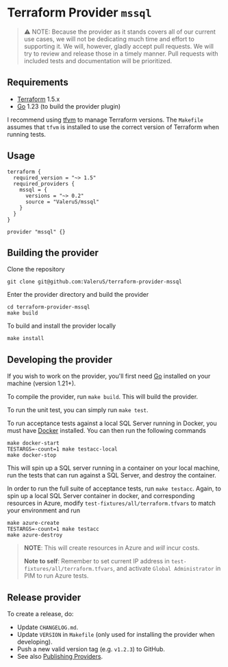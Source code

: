 # Terraform Provider `mssql`

> :warning: NOTE: Because the provider as it stands covers all of our current use cases, we will not be dedicating much time and effort to supporting it. We will, however, gladly accept pull requests. We will try to review and release those in a timely manner. Pull requests with included tests and documentation will be prioritized.

## Requirements

- [Terraform](https://www.terraform.io/downloads.html) 1.5.x
- [Go](https://golang.org/doc/install) 1.23 (to build the provider plugin)

I recommend using [tfvm](https://github.com/cbuschka/tfvm) to manage Terraform versions. The `Makefile` assumes that `tfvm` is installed to use the correct version of Terraform when running tests.

## Usage

```hcl
terraform {
  required_version = "~> 1.5"
  required_providers {
    mssql = {
      versions = "~> 0.2"
      source = "ValeruS/mssql"
    }
  }
}

provider "mssql" {}
```

## Building the provider

Clone the repository

```shell
git clone git@github.com:ValeruS/terraform-provider-mssql
```

Enter the provider directory and build the provider

```shell
cd terraform-provider-mssql
make build
```

To build and install the provider locally

```shell
make install
```

## Developing the provider

If you wish to work on the provider, you'll first need [Go](https://www.golang.org) installed on your machine (version 1.21+).

To compile the provider, run `make build`. This will build the provider.

To run the unit test, you can simply run `make test`.

To run acceptance tests against a local SQL Server running in Docker, you must have [Docker](https://docs.docker.com/get-docker/) installed. You can then run the following commands

```shell
make docker-start
TESTARGS=-count=1 make testacc-local
make docker-stop
```

This will spin up a SQL server running in a container on your local machine, run the tests that can run against a SQL Server, and destroy the container.

In order to run the full suite of acceptance tests, run `make testacc`. Again, to spin up a local SQL Server container in docker, and corresponding resources in Azure, modify `test-fixtures/all/terraform.tfvars` to match your environment and run

```shell
make azure-create
TESTARGS=-count=1 make testacc
make azure-destroy
```

> **NOTE**: This will create resources in Azure and _will_ incur costs.
>
> **Note to self**: Remember to set current IP address in `test-fixtures/all/terraform.tfvars`, and activate `Global Administrator` in PIM to run Azure tests.

## Release provider

To create a release, do:

- Update `CHANGELOG.md`.
- Update `VERSION` in `Makefile` (only used for installing the provider when developing).
- Push a new valid version tag (e.g. `v1.2.3`) to GitHub.
- See also [Publishing Providers](https://www.terraform.io/docs/registry/providers/publishing.html).
